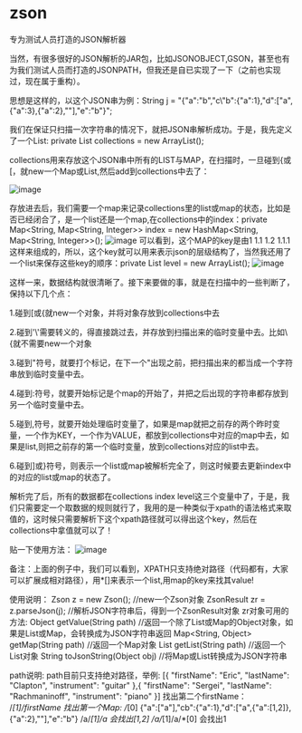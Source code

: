 # zson
专为测试人员打造的JSON解析器

当然，有很多很好的JSON解析的JAR包，比如JSONOBJECT,GSON，甚至也有为我们测试人员而打造的JSONPATH，但我还是自已实现了一下（之前也实现过，现在属于重构）。

思想是这样的，以这个JSON串为例：String j = "{\"a\":\"b\",\"c\\\"b\":{\"a\":1},\"d\":[\"a\",{\"a\":3},{\"a\":2},\"\"],\"e\":\"b\"}";

我们在保证只扫描一次字符串的情况下，就把JSON串解析成功。于是，我先定义了一个List: private List<Object> collections = new ArrayList<Object>();

collections用来存放这个JSON串中所有的LIST与MAP，在扫描时，一旦碰到{或[，就new一个Map或List,然后add到collections中去了：

![image](https://github.com/zhangfei19841004/zson/blob/master/imgs/index.png)

存放进去后，我们需要一个map来记录collections里的list或map的状态，比如是否已经闭合了，是一个list还是一个map,在collections中的index：private Map<String, Map<String, Integer>> index = new HashMap<String, Map<String, Integer>>();
![image](https://github.com/zhangfei19841004/zson/blob/master/imgs/index1.png)
可以看到，这个MAP的key是由1 1.1 1.2 1.1.1这样来组成的，所以，这个key就可以用来表示json的层级结构了，当然我还用了一个list来保存这些key的顺序：private List<String> level = new ArrayList<String>();
![image](https://github.com/zhangfei19841004/zson/blob/master/imgs/index2.png)

这样一来，数据结构就很清晰了。接下来要做的事，就是在扫描中的一些判断了，保持以下几个点：

1.碰到[或{就new一个对象，并将对象存放到collections中去

2.碰到'\\'需要转义的，得直接跳过去，并存放到扫描出来的临时变量中去。比如\\{就不需要new一个对象

3.碰到"符号，就要打个标记，在下一个"出现之前，把扫描出来的都当成一个字符串放到临时变量中去。

4.碰到:符号，就要开始标记是个map的开始了，并把之后出现的字符串都存放到另一个临时变量中去。

5.碰到,符号，就要开始处理临时变量了，如果是map就把之前存的两个昨时变量，一个作为KEY，一个作为VALUE，都放到collections中对应的map中去，如果是list,则把之前存的第一个临时变量，放到collections对应的list中去。

6.碰到]或}符号，则表示一个list或map被解析完全了，则这时候要去更新index中的对应的list或map的状态了。

解析完了后，所有的数据都在collections index level这三个变量中了，于是，我们只需要定一个取数据的规则就行了，我用的是一种类似于xpath的语法格式来取值的，这时候只需要解析下这个xpath路径就可以得出这个key，然后在collections中拿值就可以了！

贴一下使用方法：
![image](https://github.com/zhangfei19841004/zson/blob/master/imgs/index3.png)

备注：上面的例子中，我们可以看到，XPATH只支持绝对路径（代码都有，大家可以扩展成相对路径），用*[]来表示一个list,用map的key来找其value!

使用说明：
Zson z = new Zson(); //new一个Zson对象
ZsonResult zr = z.parseJson(j); //解析JSON字符串后，得到一个ZsonResult对象
zr对象可用的方法:
Object getValue(String path) //返回一个除了List或Map的Object对象，如果是List或Map，会转换成为JSON字符串返回
Map<String, Object> getMap(String path) //返回一个Map对象
List<Object> getList(String path) //返回一个List对象
String toJsonString(Object obj) //将Map或List转换成为JSON字符串

path说明:
path目前只支持绝对路径，举例:
[{ "firstName": "Eric", "lastName": "Clapton", "instrument": "guitar" },{ "firstName": "Sergei", "lastName": "Rachmaninoff", "instrument": "piano" }]
找出第二个firstName： /*[1]/firstName
找出第一个Map: /*[0]
{"a":["a"],"cb":{"a":1},"d":["a",{"a":[1,2]},{"a":2},""],"e":"b"}
/a/*[1]/a 会找出[1,2]
/a/*[1]/a/*[0] 会找出1
